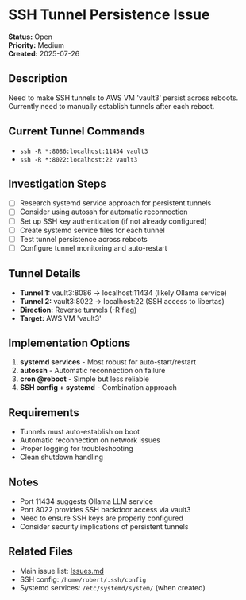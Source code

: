 # SSH Tunnel Persistence Issue

**Status:** Open  
**Priority:** Medium  
**Created:** 2025-07-26

## Description
Need to make SSH tunnels to AWS VM 'vault3' persist across reboots. Currently need to manually establish tunnels after each reboot.

## Current Tunnel Commands
- `ssh -R *:8086:localhost:11434 vault3`
- `ssh -R *:8022:localhost:22 vault3`

## Investigation Steps
- [ ] Research systemd service approach for persistent tunnels
- [ ] Consider using autossh for automatic reconnection
- [ ] Set up SSH key authentication (if not already configured)
- [ ] Create systemd service files for each tunnel
- [ ] Test tunnel persistence across reboots
- [ ] Configure tunnel monitoring and auto-restart

## Tunnel Details
- **Tunnel 1:** vault3:8086 → localhost:11434 (likely Ollama service)
- **Tunnel 2:** vault3:8022 → localhost:22 (SSH access to libertas)
- **Direction:** Reverse tunnels (-R flag)
- **Target:** AWS VM 'vault3'

## Implementation Options
1. **systemd services** - Most robust for auto-start/restart
2. **autossh** - Automatic reconnection on failure
3. **cron @reboot** - Simple but less reliable
4. **SSH config + systemd** - Combination approach

## Requirements
- Tunnels must auto-establish on boot
- Automatic reconnection on network issues
- Proper logging for troubleshooting
- Clean shutdown handling

## Notes
- Port 11434 suggests Ollama LLM service
- Port 8022 provides SSH backdoor access via vault3
- Need to ensure SSH keys are properly configured
- Consider security implications of persistent tunnels

## Related Files
- Main issue list: [Issues.md](../Issues.md)
- SSH config: `/home/robert/.ssh/config`
- Systemd services: `/etc/systemd/system/` (when created)
